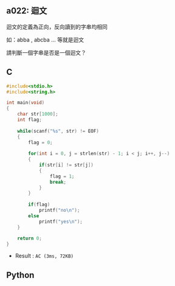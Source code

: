 ## a022: 迴文
迴文的定義為正向，反向讀到的字串均相同

如：abba , abcba ... 等就是迴文

 請判斷一個字串是否是一個迴文？

## C
```C
#include<stdio.h>
#include<string.h>

int main(void)
{
	char str[1000];
	int flag;
	
	while(scanf("%s", str) != EOF)
	{
		flag = 0;
		
		for(int i = 0, j = strlen(str) - 1; i < j; i++, j--)
		{
			if(str[i] != str[j])
			{
				flag = 1;
				break;
			}
		}
		
		if(flag)
			printf("no\n");
		else
			printf("yes\n");
	}
	
	return 0;
}
```
 * Result : `AC (3ms, 72KB)`

## Python
